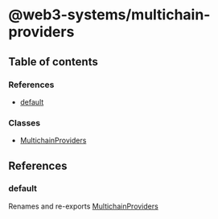 # @web3-systems/multichain-providers

## Table of contents

### References

- [default](modules.md#default)

### Classes

- [MultichainProviders](classes/MultichainProviders.md)

## References

### <a id="default" name="default"></a> default

Renames and re-exports [MultichainProviders](classes/MultichainProviders.md)
